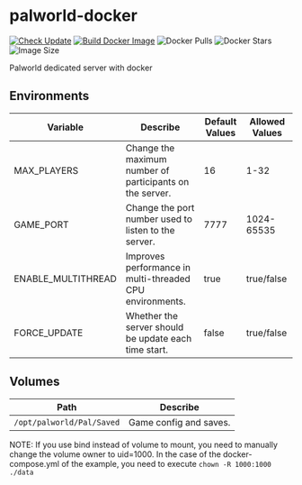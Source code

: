 # palworld-docker

[![Check Update](https://github.com/KagurazakaNyaa/palworld-docker/actions/workflows/update.yml/badge.svg)](https://github.com/KagurazakaNyaa/palworld-docker/actions/workflows/update.yml)
[![Build Docker Image](https://github.com/KagurazakaNyaa/palworld-docker/actions/workflows/build.yml/badge.svg)](https://github.com/KagurazakaNyaa/palworld-docker/actions/workflows/build.yml)
![Docker Pulls](https://img.shields.io/docker/pulls/kagurazakanyaa/palworld)
![Docker Stars](https://img.shields.io/docker/stars/kagurazakanyaa/palworld)
![Image Size](https://img.shields.io/docker/image-size/kagurazakanyaa/palworld/latest)

Palworld dedicated server with docker

## Environments

| Variable           | Describe                                                    | Default Values | Allowed Values |
|--------------------|-------------------------------------------------------------|----------------|----------------|
| MAX_PLAYERS        | Change the maximum number of participants on the server.    | 16             | 1-32           |
| GAME_PORT          | Change the port number used to listen to the server.        | 7777           | 1024-65535     |
| ENABLE_MULTITHREAD | Improves performance in multi-threaded CPU environments.    | true           | true/false     |
| FORCE_UPDATE       | Whether the server should be update each time start.        | false          | true/false     |

## Volumes

|Path                      |Describe              |
|--------------------------|----------------------|
|`/opt/palworld/Pal/Saved` |Game config and saves.|

NOTE: If you use bind instead of volume to mount, you need to manually change the volume owner to uid=1000.
In the case of the docker-compose.yml of the example, you need to execute `chown -R 1000:1000 ./data`
